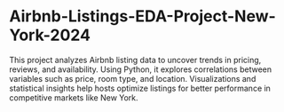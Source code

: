 # Airbnb-Listings-EDA-Project-New-York-2024
This project analyzes Airbnb listing data to uncover trends in pricing, reviews, and availability. Using Python, it explores correlations between variables such as price, room type, and location. Visualizations and statistical insights help hosts optimize listings for better performance in competitive markets like New York.
